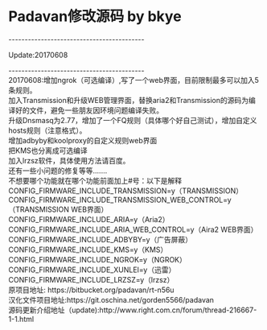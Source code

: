 <h1>Padavan修改源码 by bkye</h1>
------------------------------------------
<p>Update:20170608</p>
------------------------------------------<br>
20170608:增加ngrok（可选编译）,写了一个web界面，目前限制最多可以加入5条规则。<br>
加入Transmission和升级WEB管理界面，替换aria2和Transmission的源码为编译好的文件，避免一些朋友因环境问题编译失败。<br>
升级Dnsmasq为2.77，增加了一个FQ规则（具体哪个好自己测试），增加自定义hosts规则（注意格式）。<br>
增加adbyby和koolproxy的自定义规则web界面<br>
把KMS也分离成可选编译<br>
加入lrzsz软件，具体使用方法请百度。<br>
还有一些小问题的修复等等.......<br>
不想要哪个功能就在哪个功能前面加上#号：以下是解释<br>
CONFIG_FIRMWARE_INCLUDE_TRANSMISSION=y（TRANSMISSION）<br>
CONFIG_FIRMWARE_INCLUDE_TRANSMISSION_WEB_CONTROL=y（TRANSMISSION WEB界面）<br>
CONFIG_FIRMWARE_INCLUDE_ARIA=y（Aria2）<br>
CONFIG_FIRMWARE_INCLUDE_ARIA_WEB_CONTROL=y（Aira2 WEB界面）<br>
CONFIG_FIRMWARE_INCLUDE_ADBYBY=y（广告屏蔽）<br>
CONFIG_FIRMWARE_INCLUDE_KMS=y（KMS）<br>
CONFIG_FIRMWARE_INCLUDE_NGROK=y（NGROK）<br>
CONFIG_FIRMWARE_INCLUDE_XUNLEI=y（迅雷）<br>
CONFIG_FIRMWARE_INCLUDE_LRZSZ=y（lrzsz）<br>
原项目地址: https://bitbucket.org/padavan/rt-n56u<br>
汉化文件项目地址:https://git.oschina.net/gorden5566/padavan <br>
源码更新介绍地址（update):http://www.right.com.cn/forum/thread-216667-1-1.html
